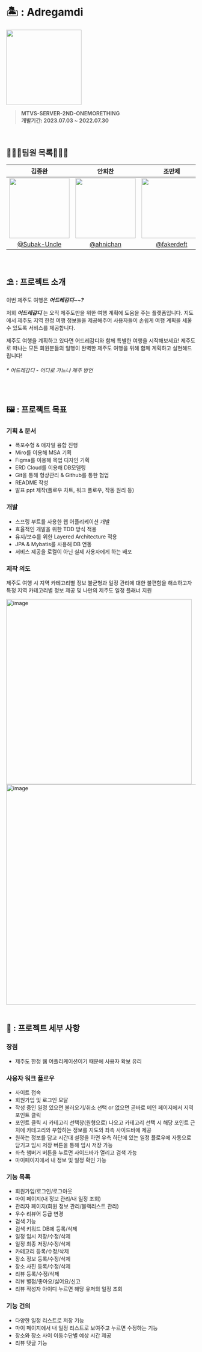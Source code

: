 
# 🏝️ : Adregamdi

  <img src="https://github.com/MTVS-third-study/adregamdi/assets/134986842/bb17367c-9dbc-4729-a5fd-d43c9a17b464" width="200" height="200">

<br>

> **MTVS-SERVER-2ND-ONEMORETHING** <br/> **개발기간: 2023.07.03 ~ 2022.07.30**

<br>

## 🧑🏻‍💻팀원 목록👩🏻‍💻
| 김종완 | 안희찬 | 조만제 | 이정민 | 이효진 |
| --- | --- | --- | --- | --- |
|<img width="160px" src="https://avatars.githubusercontent.com/u/115992753?v=4" />| <img width="160px" src="https://avatars.githubusercontent.com/u/134986842?v=4"/> | <img width="160px" src="https://avatars.githubusercontent.com/u/98208452?v=4" /> | <img width="160px" src="https://avatars.githubusercontent.com/u/96166174?v=4" /> | <img width="160px" src="https://avatars.githubusercontent.com/u/134986912?v=4" /> |
|<center>[@Subak-Uncle](https://github.com/Subak-Uncle)| <center>[@ahnichan](https://github.com/ahnichan)| <center>[@fakerdeft](https://github.com/fakerdeft)| <center>[@max0901](https://github.com/max0901)| <center>[@hodin030](https://github.com/hodin030)|

<br>

## ⛱️ : 프로젝트 소개 
이번 제주도 여행은 _**어드레감디~~?**_

저희 _**어드레감디**_ 는 오직 제주도만을 위한 여행 계획에 도움을 주는 플랫폼입니다. 
지도에서 제주도 지역 한정 여행 정보들을 제공해주어 사용자들이 손쉽게 여행 계획을 세울 수 있도록 서비스를 제공합니다.

제주도 여행을 계획하고 있다면 어드레감디와 함께 특별한 여행을 시작해보세요! 
제주도로 떠나는 모든 회원분들의 일행이 완벽한 제주도 여행을 위해 함께 계획하고 실현해드립니다!

<h6>* 어드레감디 - 어디로 가느냐 제주 방언</h6>

<br>

## 🖼️ : 프로젝트 목표
### 기획 & 문서

- 폭포수형 & 애자일 융합 진행
- Miro를 이용해 MSA 기획
- Figma를 이용해 목업 디자인 기획
- ERD Cloud를 이용해 DB모델링
- Git을 통해 형상관리 & Github를 통한 협업
- README 작성
- 발표 ppt 제작(플로우 차트, 워크 플로우, 작동 원리 등)


### 개발

- 스프링 부트를 사용한 웹 어플리케이션 개발
- 효율적인 개발을 위한 TDD 방식 적용
- 유지/보수를 위한 Layered Architecture 적용
- JPA & Mybatis를 사용해 DB 연동
- 서비스 제공을 로컬이 아닌 실제 사용자에게 하는 배포


### 제작 의도
제주도 여행 시 지역 카테고리별 정보 불균형과 일정 관리에 대한 불편함을 해소하고자<br>
특정 지역 카테고리별 정보 제공 및 나만의 제주도 일정 플래너 지원

<img width="493" alt="image" src="https://github.com/MTVS-third-study/adregamdi/assets/134986842/6236b01b-2dfe-4237-9a50-665d754e2c92">
<img width="587" alt="image" src="https://github.com/MTVS-third-study/adregamdi/assets/115992753/bee5131c-d371-4af9-927e-52756de4b78b">



<br>
<br>

## 📗 : 프로젝트 세부 사항


### 장점

- 제주도 한정 웹 어플리케이션이기 때문에 사용자 확보 유리


### 사용자 워크 플로우

- 사이트 접속
- 회원가입 및 로그인 모달
- 작성 중인 일정 있으면 불러오기/취소 선택 or 없으면 곧바로 메인 페이지에서 지역 포인트 클릭
- 포인트 클릭 시 카테고리 선택창(원형으로) 나오고 카테고리 선택 시 해당 포인트 근처에 카테고리와 부합하는 정보를 지도와 좌측 사이드바에 제공
- 원하는 정보를 담고 시간대 설정을 하면 우측 하단에 있는 일정 플로우에 자동으로 담기고 임시 저장 버튼을 통해 임시 저장 가능
- 좌측 햄버거 버튼을 누르면 사이드바가 열리고 검색 가능
- 마이페이지에서 내 정보 및 일정 확인 가능

### 기능 목록

- 회원가입/로그인/로그아웃
-  마이 페이지(내 정보 관리/내 일정 조회)
- 관리자 페이지(회원 정보 관리/블랙리스트 관리)
- 우수 리뷰어 등급 변경
- 검색 기능
- 검색 키워드 DB에 등록/삭제
- 일정 임시 저장/수정/삭제
- 일정 최종 저장/수정/삭제
- 카테고리 등록/수정/삭제
- 장소 정보 등록/수정/삭제
- 장소 사진 등록/수정/삭제
- 리뷰 등록/수정/삭제
- 리뷰 별점/좋아요/싫어요/신고
- 리뷰 작성자 아이디 누르면 해당 유저의 일정 조회

### 기능 건의

- 다양한 일정 리스트로 저장 기능
- 마이 페이지에서 내 일정 리스트로 보여주고 누르면 수정하는 기능
- 장소와 장소 사이 이동수단별 예상 시간 제공
- 리뷰 댓글 기능
